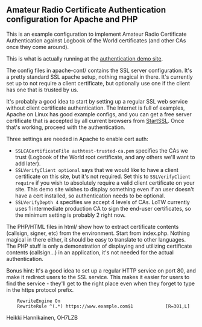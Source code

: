 
Amateur Radio Certificate Authentication configuration for Apache and PHP
--------------------------------------------------------------------------


This is an example configuration to implement Amateur Radio Certificate
Authentication against Logbook of the World certificates (and other CAs once
they come around).

This is what is actually running at the
[authentication demo site](https://authtest.aprs.fi).

The config files in apache-conf/ contains the SSL server configuration. 
It's a pretty standard SSL apache setup, nothing magical in there.  It's
currently set up to not require a client certificate, but optionally use one
if the client has one that is trusted by us.

It's probably a good idea to start by setting up a regular SSL web service
without client certificate authentication.  The Internet is full of
examples, Apache on Linux has good example configs, and you can get a free
server certificate that is accepted by all current browsers from
[StartSSL](http://www.startssl.com/).  Once that's working, proceed with the
authentication.

Three settings are needed in Apache to enable cert auth:

 * <code>SSLCACertificateFile authtest-trusted-ca.pem</code> specifies
   the CAs we trust (Logbook of the World root certificate, and any
   others we'll want to add later).
 * <code>SSLVerifyClient optional</code> says that we would like to have
   a client certificate on this site, but it's not required. Set this to
   <code>SSLVerifyClient require</code> if you wish to absolutely require
   a valid client certificate on your site. This demo site wishes to display
   something even if an user doesn't have a cert installed, so authentication
   needs to be optional.
 * <code>SSLVerifyDepth 4</code> specifies we accept 4 levels of CAs.
   LoTW currently uses 1 intermediate production CA to sign the end-user
   certificates, so the minimum setting is probably 2 right now.

The PHP/HTML files in html/ show how to extract certificate contents
(callsign, signer, etc) from the environment.  Start from index.php. 
Nothing magical in there either, it should be easy to translate to other
languages.  The PHP stuff is only a demonstration of displaying and
utilizing certificate contents (callsign...) in an application, it's not
needed for the actual authentication.

Bonus hint: It's a good idea to set up a regular HTTP service on port 80,
and make it redirect users to the SSL service.  This makes it easier for
users to find the service - they'll get to the right place even when they
forget to type in the https protocol prefix.

<pre><code>    RewriteEngine On
    RewriteRule ^(.*) https://www.example.com$1            [R=301,L]
</code></pre>

Heikki Hannikainen, OH7LZB

